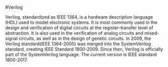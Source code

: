 #Verilog

Verilog, standardized as IEEE 1364, is a hardware description language (HDL) used to model electronic systems. It is most commonly used in the design and verification of digital circuits at the register-transfer level of abstraction. It is also used in the verification of analog circuits and mixed-signal circuits, as well as in the design of genetic circuits. In 2009, the Verilog standard(IEEE 1364-2005) was merged into the SystemVerilog standard, creating IEEE Standard 1800-2009. Since then, Verilog is officially part of the SystemVerilog language. The current version is IEEE standard 1800-2017.
